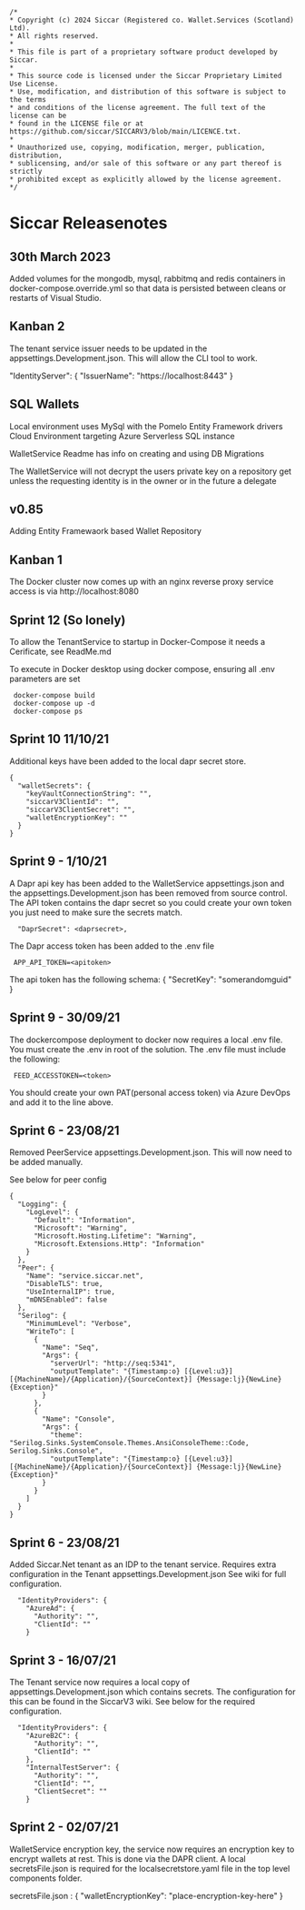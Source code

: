 
```
/*
* Copyright (c) 2024 Siccar (Registered co. Wallet.Services (Scotland) Ltd).
* All rights reserved.
*
* This file is part of a proprietary software product developed by Siccar.
*
* This source code is licensed under the Siccar Proprietary Limited Use License.
* Use, modification, and distribution of this software is subject to the terms
* and conditions of the license agreement. The full text of the license can be
* found in the LICENSE file or at https://github.com/siccar/SICCARV3/blob/main/LICENCE.txt.
*
* Unauthorized use, copying, modification, merger, publication, distribution,
* sublicensing, and/or sale of this software or any part thereof is strictly
* prohibited except as explicitly allowed by the license agreement.
*/
```


# Siccar Releasenotes


## 30th March 2023
Added volumes for the mongodb, mysql, rabbitmq and redis containers in docker-compose.override.yml so that data is persisted between cleans or restarts of Visual Studio.

## Kanban 2

The tenant service issuer needs to be updated in the appsettings.Development.json. This will allow the CLI tool to work.

  "IdentityServer": {
    "IssuerName": "https://localhost:8443"
  }
## SQL Wallets

Local environment uses MySql with the Pomelo Entity Framework drivers
Cloud Environment targeting Azure Serverless SQL instance

WalletService Readme has info on creating and using DB Migrations

The WalletService will not decrypt the users private key on a repository get unless the requesting identity is in the owner or in the future a delegate

## v0.85

Adding Entity Framewaork based Wallet Repository


## Kanban 1

The Docker cluster now comes up with an nginx reverse proxy service
access is via http://localhost:8080


## Sprint 12 (So lonely)

To allow the TenantService to startup in Docker-Compose it needs a Cerificate, see ReadMe.md 

To execute in Docker desktop using docker compose, ensuring all .env parameters are set

```
 docker-compose build
 docker-compose up -d
 docker-compose ps
```

## Sprint 10 11/10/21

Additional keys have been added to the local dapr secret store. 

```
{
  "walletSecrets": {
    "keyVaultConnectionString": "",
    "siccarV3ClientId": "",
    "siccarV3ClientSecret": "",
    "walletEncryptionKey": ""
  }
}
```

## Sprint 9 - 1/10/21

A Dapr api key has been added to the WalletService appsettings.json and the appsettings.Development.json
has been removed from source control. The API token contains the dapr secret so you could create your own token 
you just need to make sure the secrets match.

```
  "DaprSecret": <daprsecret>,
```

The Dapr access token has been added to the .env file

```
 APP_API_TOKEN=<apitoken>
```

The api token has the following schema: 
{
  "SecretKey": "somerandomguid"
}

## Sprint 9 - 30/09/21

The dockercompose deployment to docker now requires a local .env file. You must create the .env in root of the solution.
The .env file must include the following:
```
 FEED_ACCESSTOKEN=<token>
```
You should create your own PAT(personal access token) via Azure DevOps and add it to the line above.

## Sprint 6 - 23/08/21

Removed PeerService appsettings.Development.json. This will now need to be added manually.

See below for peer config

```
{
  "Logging": {
    "LogLevel": {
      "Default": "Information",
      "Microsoft": "Warning",
      "Microsoft.Hosting.Lifetime": "Warning",
      "Microsoft.Extensions.Http": "Information"
    }
  },
  "Peer": {
    "Name": "service.siccar.net",
    "DisableTLS": true,
    "UseInternalIP": true,
    "mDNSEnabled": false
  },
  "Serilog": {
    "MinimumLevel": "Verbose",
    "WriteTo": [
      {
        "Name": "Seq",
        "Args": {
          "serverUrl": "http://seq:5341",
          "outputTemplate": "{Timestamp:o} [{Level:u3}][{MachineName}/{Application}/{SourceContext}] {Message:lj}{NewLine}{Exception}"
        }
      },
      {
        "Name": "Console",
        "Args": {
          "theme": "Serilog.Sinks.SystemConsole.Themes.AnsiConsoleTheme::Code, Serilog.Sinks.Console",
          "outputTemplate": "{Timestamp:o} [{Level:u3}][{MachineName}/{Application}/{SourceContext}] {Message:lj}{NewLine}{Exception}"
        }
      }
    ]
  }
}
```

## Sprint 6 - 23/08/21

Added Siccar.Net tenant as an IDP to the tenant service. Requires extra configuration in the Tenant appsettings.Development.json
See wiki for full configuration.

```
  "IdentityProviders": {
    "AzureAd": {
      "Authority": "",
      "ClientId": ""
    }
```


## Sprint 3 - 16/07/21

The Tenant service now requires a local copy of appsettings.Development.json which contains secrets.
The configuration for this can be found in the SiccarV3 wiki. See below for the required configuration.

```
  "IdentityProviders": {
    "AzureB2C": {
      "Authority": "",
      "ClientId": ""
    },
    "InternalTestServer": {
      "Authority": "",
      "ClientId": "",
      "ClientSecret": ""
    }
```

## Sprint 2 - 02/07/21

WalletService encryption key, the service now requires an encryption key to encrypt wallets at rest. 
This is done via the DAPR client. A local secretsFile.json is required for the localsecretstore.yaml file in the top level components folder.

secretsFile.json : 
{
  "walletEncryptionKey": "place-encryption-key-here"
}